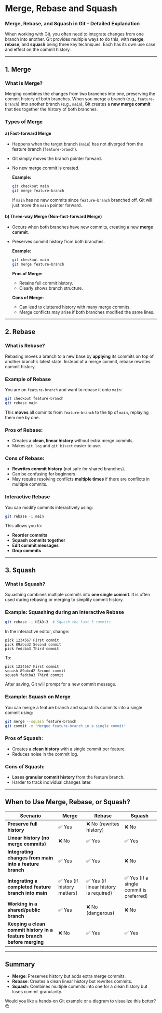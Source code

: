# Merge, Rebase and Squash

### **Merge, Rebase, and Squash in Git – Detailed Explanation**

When working with Git, you often need to integrate changes from one branch into another. Git provides multiple ways to do this, with **merge**, **rebase**, and **squash** being three key techniques. Each has its own use case and effect on the commit history.

---

## **1. Merge**
### **What is Merge?**
Merging combines the changes from two branches into one, preserving the commit history of both branches. When you merge a branch (e.g., `feature-branch`) into another branch (e.g., `main`), Git creates a **new merge commit** that ties together the history of both branches.

### **Types of Merge**
#### **a) Fast-forward Merge**
- Happens when the target branch (`main`) has not diverged from the feature branch (`feature-branch`).
- Git simply moves the branch pointer forward.
- No new merge commit is created.

  **Example:**
  ```bash
  git checkout main
  git merge feature-branch
  ```

  If `main` has no new commits since `feature-branch` branched off, Git will just move the `main` pointer forward.

#### **b) Three-way Merge (Non-fast-forward Merge)**
- Occurs when both branches have new commits, creating a new **merge commit**.
- Preserves commit history from both branches.

  **Example:**
  ```bash
  git checkout main
  git merge feature-branch
  ```

  **Pros of Merge:**
    - Retains full commit history.
    - Clearly shows branch structure.

  **Cons of Merge:**
    - Can lead to cluttered history with many merge commits.
    - Merge conflicts may arise if both branches modified the same lines.

---

## **2. Rebase**
### **What is Rebase?**
Rebasing moves a branch to a new base by **applying** its commits on top of another branch’s latest state. Instead of a merge commit, rebase rewrites commit history.

### **Example of Rebase**
You are on `feature-branch` and want to rebase it onto `main`:

```bash
git checkout feature-branch
git rebase main
```

This **moves** all commits from `feature-branch` to the tip of `main`, replaying them one by one.

### **Pros of Rebase:**
- Creates a **clean, linear history** without extra merge commits.
- Makes `git log` and `git bisect` easier to use.

### **Cons of Rebase:**
- **Rewrites commit history** (not safe for shared branches).
- Can be confusing for beginners.
- May require resolving conflicts **multiple times** if there are conflicts in multiple commits.

### **Interactive Rebase**
You can modify commits interactively using:

```bash
git rebase -i main
```

This allows you to:
- **Reorder commits**
- **Squash commits together**
- **Edit commit messages**
- **Drop commits**

---

## **3. Squash**
### **What is Squash?**
Squashing combines multiple commits into **one single commit**. It is often used during rebasing or merging to simplify commit history.

### **Example: Squashing during an Interactive Rebase**
```bash
git rebase -i HEAD~3  # Squash the last 3 commits
```
In the interactive editor, change:
```
pick 1234567 First commit
pick 89abcd2 Second commit
pick fedcba3 Third commit
```
To:
```
pick 1234567 First commit
squash 89abcd2 Second commit
squash fedcba3 Third commit
```
After saving, Git will prompt for a new commit message.

### **Example: Squash on Merge**
You can merge a feature branch and squash its commits into a single commit using:
```bash
git merge --squash feature-branch
git commit -m "Merged feature-branch in a single commit"
```

### **Pros of Squash:**
- Creates a **clean history** with a single commit per feature.
- Reduces noise in the commit log.

### **Cons of Squash:**
- **Loses granular commit history** from the feature branch.
- Harder to track individual changes later.

---

## **When to Use Merge, Rebase, or Squash?**
| **Scenario** | **Merge** | **Rebase** | **Squash** |
|-------------|----------|-----------|----------|
| **Preserve full history** | ✅ Yes | ❌ No (rewrites history) | ❌ No |
| **Linear history (no merge commits)** | ❌ No | ✅ Yes | ✅ Yes |
| **Integrating changes from main into a feature branch** | ✅ Yes | ✅ Yes | ❌ No |
| **Integrating a completed feature branch into main** | ✅ Yes (if history matters) | ✅ Yes (if linear history is required) | ✅ Yes (if a single commit is preferred) |
| **Working in a shared/public branch** | ✅ Yes | ❌ No (dangerous) | ❌ No |
| **Keeping a clean commit history in a feature branch before merging** | ❌ No | ✅ Yes | ✅ Yes |

---

## **Summary**
- **Merge**: Preserves history but adds extra merge commits.
- **Rebase**: Creates a clean linear history but rewrites commits.
- **Squash**: Combines multiple commits into one for a clean history but loses commit granularity.

Would you like a hands-on Git example or a diagram to visualize this better? 😊